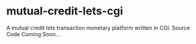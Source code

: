 # mutual-credit-lets-cgi
A mutual credit lets transaction monetary platform written in CGI.
Source Code Coming Soon...
